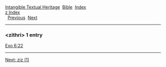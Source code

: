 [Intangible Textual Heritage](../../index)  [Bible](../index) 
[Index](index)   
[z Index](_z_)  
  [Previous](c12824)  [Next](c12826) 

------------------------------------------------------------------------

### &lt;zithri&gt; 1 entry

[Exo 6:22](../kjv/exo006.htm#022)  

------------------------------------------------------------------------

[Next: ziz (1)](c12826)
